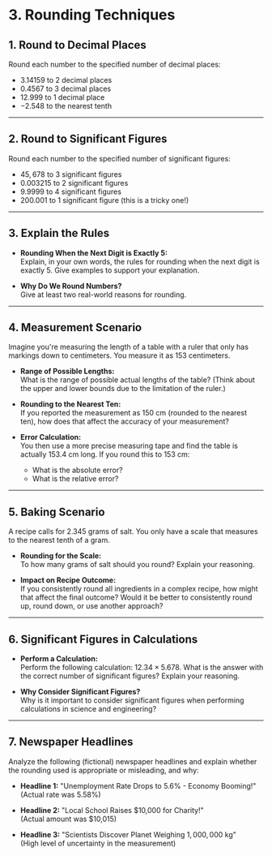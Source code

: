 # 3. Rounding Techniques

## 1. Round to Decimal Places
Round each number to the specified number of decimal places:

- $3.14159$ to 2 decimal places  
- $0.4567$ to 3 decimal places  
- $12.999$ to 1 decimal place  
- $-2.548$ to the nearest tenth  

---

## 2. Round to Significant Figures
Round each number to the specified number of significant figures:

- $45,678$ to 3 significant figures  
- $0.003215$ to 2 significant figures  
- $9.9999$ to 4 significant figures  
- $200.001$ to 1 significant figure (this is a tricky one!)

---

## 3. Explain the Rules
- **Rounding When the Next Digit is Exactly 5:**  
  Explain, in your own words, the rules for rounding when the next digit is exactly 5. Give examples to support your explanation.

- **Why Do We Round Numbers?**  
  Give at least two real-world reasons for rounding.

---

## 4. Measurement Scenario
Imagine you're measuring the length of a table with a ruler that only has markings down to centimeters. You measure it as $153$ centimeters.

- **Range of Possible Lengths:**  
  What is the range of possible actual lengths of the table? (Think about the upper and lower bounds due to the limitation of the ruler.)
  
- **Rounding to the Nearest Ten:**  
  If you reported the measurement as $150$ cm (rounded to the nearest ten), how does that affect the accuracy of your measurement?
  
- **Error Calculation:**  
  You then use a more precise measuring tape and find the table is actually $153.4$ cm long. If you round this to $153$ cm:  
  - What is the absolute error?  
  - What is the relative error?  

---

## 5. Baking Scenario
A recipe calls for $2.345$ grams of salt. You only have a scale that measures to the nearest tenth of a gram.

- **Rounding for the Scale:**  
  To how many grams of salt should you round? Explain your reasoning.
  
- **Impact on Recipe Outcome:**  
  If you consistently round all ingredients in a complex recipe, how might that affect the final outcome? Would it be better to consistently round up, round down, or use another approach?

---

## 6. Significant Figures in Calculations
- **Perform a Calculation:**  
  Perform the following calculation: $12.34 \times 5.678$. What is the answer with the correct number of significant figures? Explain your reasoning.

- **Why Consider Significant Figures?**  
  Why is it important to consider significant figures when performing calculations in science and engineering?

---

## 7. Newspaper Headlines
Analyze the following (fictional) newspaper headlines and explain whether the rounding used is appropriate or misleading, and why:

- **Headline 1:** "Unemployment Rate Drops to $5.6\%$ - Economy Booming!"  
  (Actual rate was $5.58\%$)

- **Headline 2:** "Local School Raises $10,000 for Charity!"  
  (Actual amount was $10,015)

- **Headline 3:** "Scientists Discover Planet Weighing $1,000,000$ kg"  
  (High level of uncertainty in the measurement)

